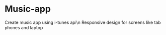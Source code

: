 # Music-app
Create music app using i-tunes api\n
Responsive design for screens like tab phones and laptop 
